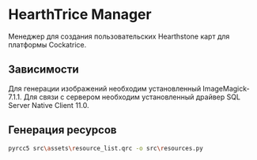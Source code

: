 # HearthTrice Manager
Менеджер для создания пользовательских Hearthstone карт для платформы Cockatrice. 

## Зависимости

Для генерации изображений необходим установленный ImageMagick-7.1.1.
Для связи с сервером необходим установленный драйвер SQL Server Native Client 11.0.


## Генерация ресурсов

```sh
pyrcc5 src\assets\resource_list.qrc -o src\resources.py
```
